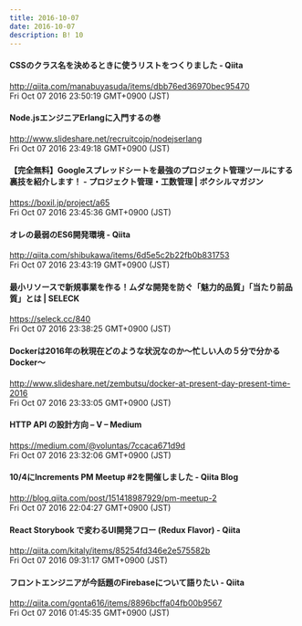```yaml
---
title: 2016-10-07
date: 2016-10-07
description: B! 10
---
```


#### CSSのクラス名を決めるときに使うリストをつくりました - Qiita
http://qiita.com/manabuyasuda/items/dbb76ed36970bec95470<br>
Fri Oct 07 2016 23:50:19 GMT+0900 (JST)<br>


#### Node.jsエンジニアErlangに入門するの巻
http://www.slideshare.net/recruitcojp/nodejserlang<br>
Fri Oct 07 2016 23:49:18 GMT+0900 (JST)<br>


#### 【完全無料】Googleスプレッドシートを最強のプロジェクト管理ツールにする裏技を紹介します！ - プロジェクト管理・工数管理 | ボクシルマガジン
https://boxil.jp/project/a65<br>
Fri Oct 07 2016 23:45:36 GMT+0900 (JST)<br>


#### オレの最弱のES6開発環境 - Qiita
http://qiita.com/shibukawa/items/6d5e5c2b22fb0b831753<br>
Fri Oct 07 2016 23:43:19 GMT+0900 (JST)<br>


#### 最小リソースで新規事業を作る！ムダな開発を防ぐ「魅力的品質」「当たり前品質」とは | SELECK
https://seleck.cc/840<br>
Fri Oct 07 2016 23:38:25 GMT+0900 (JST)<br>


#### Dockerは2016年の秋現在どのような状況なのか～忙しい人の５分で分かるDocker～
http://www.slideshare.net/zembutsu/docker-at-present-day-present-time-2016<br>
Fri Oct 07 2016 23:33:05 GMT+0900 (JST)<br>


#### HTTP API の設計方向 – V – Medium
https://medium.com/@voluntas/7ccaca671d9d<br>
Fri Oct 07 2016 23:32:06 GMT+0900 (JST)<br>


#### 10/4にIncrements PM Meetup #2を開催しました - Qiita Blog
http://blog.qiita.com/post/151418987929/pm-meetup-2<br>
Fri Oct 07 2016 22:04:27 GMT+0900 (JST)<br>


#### React Storybook で変わるUI開発フロー (Redux Flavor) - Qiita
http://qiita.com/kitaly/items/85254fd346e2e575582b<br>
Fri Oct 07 2016 09:31:17 GMT+0900 (JST)<br>


#### フロントエンジニアが今話題のFirebaseについて語りたい - Qiita
http://qiita.com/gonta616/items/8896bcffa04fb00b9567<br>
Fri Oct 07 2016 01:45:35 GMT+0900 (JST)<br>


